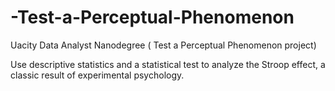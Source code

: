 # -Test-a-Perceptual-Phenomenon
Uacity Data Analyst Nanodegree ( Test a Perceptual Phenomenon project)

Use descriptive statistics and a statistical test to analyze the Stroop effect, a classic result of experimental psychology.
